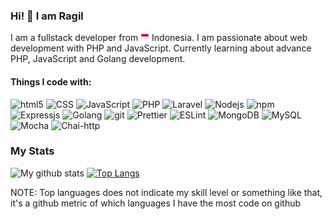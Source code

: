 ### Hi! 👋 I am Ragil    

I am a fullstack developer from <img src="data:image/svg+xml;base64,PHN2ZyBpZD0iTGF5ZXJfMSIgaGVpZ2h0PSI1MTIiIHZpZXdCb3g9IjAgMCAxMjggMTI4IiB3aWR0aD0iNTEyIiB4bWxucz0iaHR0cDovL3d3dy53My5vcmcvMjAwMC9zdmciIGRhdGEtbmFtZT0iTGF5ZXIgMSI+PHBhdGggZD0ibTEyIDI3Ljc1MWgxMDR2NzIuNDk3aC0xMDR6IiBmaWxsPSIjZDYwYTJlIi8+PHBhdGggZD0ibTEyIDY0aDEwNHYzNi4yNDloLTEwNHoiIGZpbGw9IiNmMGYwZjAiLz48L3N2Zz4=" width="14"/> Indonesia. I am passionate about web development with PHP and JavaScript. Currently learning about advance PHP, JavaScript and Golang development.

#### Things I code with:
<img alt="html5" src="https://img.shields.io/badge/-HTML5-E34F26?style=flat-square&logo=html5&logoColor=white" />
<img alt="CSS" src="https://img.shields.io/badge/-CSS-1572B6?style=flat-square&logo=css3&logoColor=white" />
<img alt="JavaScript" src="https://img.shields.io/badge/-JavaScript-F5D032?style=flat-square&logo=javascript&logoColor=white" />
<img alt="PHP" src="https://img.shields.io/badge/-PHP-7377AD?style=flat-square&logo=php&logoColor=white" />
<img alt="Laravel" src="https://img.shields.io/badge/-Laravel-F35045?style=flat-square&logo=laravel&logoColor=white" />
<img alt="Nodejs" src="https://img.shields.io/badge/-Nodejs-43853d?style=flat-square&logo=Node.js&logoColor=white" />
<img alt="npm" src="https://img.shields.io/badge/-NPM-CB3837?style=flat-square&logo=npm&logoColor=white" />
<img alt="Expressjs" src="https://img.shields.io/badge/-Expressjs-43853d?style=flat-square&logo=express&logoColor=white" />
<img alt="Golang" src="https://img.shields.io/badge/-Golang-43853d?style=flat-square&logo=go&logoColor=white" />
<img alt="git" src="https://img.shields.io/badge/-Git-F05032?style=flat-square&logo=git&logoColor=white" />
<img alt="Prettier" src="https://img.shields.io/badge/-Prettier-F7B93E?style=flat-square&logo=prettier&logoColor=white" />
<img alt="ESLint" src="https://img.shields.io/badge/-ESLint-3831CA?style=flat-square&logo=eslint&logoColor=white" />
<img alt="MongoDB" src="https://img.shields.io/badge/-MongoDB-13aa52?style=flat-square&logo=mongodb&logoColor=white" />
<img alt="MySQL" src="https://img.shields.io/badge/-MySQL-005E86?style=flat-square&logo=mysql&logoColor=white" />
<img alt="Mocha" src="https://img.shields.io/badge/-Mocha-8D6849?style=flat-square&logo=mocha&logoColor=white" />
<img alt="Chai-http" src="https://img.shields.io/badge/-Chai-F7EED9?style=flat-square&logo-data=&logoColor=white" />

### My Stats
![My github stats](https://github-readme-stats.vercel.app/api?username=sipamungkas&count_private=true&show_icons=true&line_height=40)
[![Top Langs](https://github-readme-stats.vercel.app/api/top-langs/?username=sipamungkas)](https://github.com/sipamungkas/github-readme-stats)

NOTE: Top languages does not indicate my skill level or something like that, it's a github metric of which languages I have the most code on github
